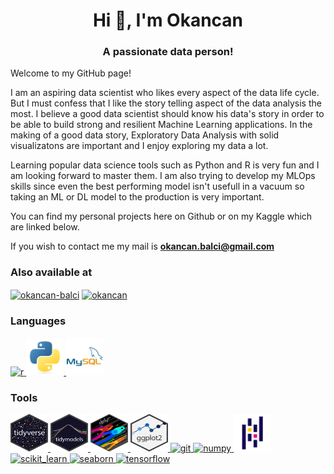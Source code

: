 <h1 align="center">Hi 👋, I'm Okancan</h1>
<h3 align="center">A passionate data person!</h3>

Welcome to my GitHub page! 

I am an aspiring data scientist who likes every aspect of the data life cycle. But I must confess that I like the story telling aspect of the data analysis the most. I believe a good data scientist should know his data's story in order to be able to build strong and resilient Machine Learning applications. In the making of a good data story, Exploratory Data Analysis with solid visualizatons are important and I enjoy exploring my data a lot. 

Learning popular data science tools such as Python and R is very fun and I am looking forward to master them. I am also trying to develop my MLOps skills since even the best performing model isn't usefull in a vacuum so taking an ML or DL model to the production is very important.

You can find my personal projects here on Github or on my Kaggle which are linked below.

If you wish to contact me my mail is **okancan.balci@gmail.com**

<h3 align="left">Also available at</h3>
<p align="left">
<a href="https://linkedin.com/in/okancan-balci" target="blank"><img align="center" src="https://raw.githubusercontent.com/rahuldkjain/github-profile-readme-generator/master/src/images/icons/Social/linked-in-alt.svg" alt="okancan-balci" height="40" width="40" /></a>
<a href="https://kaggle.com/okancan" target="blank"><img align="center" src="https://raw.githubusercontent.com/rahuldkjain/github-profile-readme-generator/master/src/images/icons/Social/kaggle.svg" alt="okancan" height="40" width="40" /></a>


<h3 align="left">Languages</h3>
<p align="left">
<a href="https://cran.r-project.org/" target="_blank" rel="noreferrer"> <img src="https://raw.githubusercontent.com/jmnote/z-icons/master/svg/r.svg" alt="r" width="60" height="60"/> </a>
<a href="https://www.python.org" target="_blank" rel="noreferrer"> <img src="https://raw.githubusercontent.com/devicons/devicon/master/icons/python/python-original.svg" alt="python" width="60" height="60"/> </a>
<a href="https://www.mysql.com/" target="_blank" rel="noreferrer"> <img src="https://raw.githubusercontent.com/devicons/devicon/master/icons/mysql/mysql-original-wordmark.svg" alt="mysql" width="60" height="60"/> </a>
</p>

<h3 align="left">Tools</h3>

<p align="left"> 
<a href="https://www.tidyverse.org/" target="_blank" rel="noreferrer"> <img src="https://github.com/rstudio/hex-stickers/blob/main/SVG/tidyverse.svg" alt="tidyverse" width="60" height="60"/> </a> 
<a href="https://www.tidymodels.org/" target="_blank" rel="noreferrer"> <img src="https://github.com/rstudio/hex-stickers/blob/main/SVG/tidymodels.svg" alt="tidymodels" width="60" height="60"/> </a> 
<a href="https://dplyr.tidyverse.org/" target="_blank" rel="noreferrer"> <img src="https://github.com/rstudio/hex-stickers/blob/main/SVG/dplyr.svg" alt="dplyr" width="60" height="60"/> </a> 
<a href="https://ggplot2.tidyverse.org/index.html" target="_blank" rel="noreferrer"> <img src="https://github.com/rstudio/hex-stickers/blob/main/SVG/ggplot2.svg" alt="ggplot2" width="60" height="60"/> </a>  
<a href="https://git-scm.com/" target="_blank" rel="noreferrer"> <img src="https://www.vectorlogo.zone/logos/git-scm/git-scm-icon.svg" alt="git" width="60" height="60"/> </a>  
<a href="https://numpy.org/" target="_blank" rel="noreferrer"> <img src="https://cdn.svgporn.com/logos/numpy.svg" alt="numpy" width="60" height="60"/> </a> 
<a href="https://pandas.pydata.org/" target="_blank" rel="noreferrer"> <img src="https://raw.githubusercontent.com/devicons/devicon/2ae2a900d2f041da66e950e4d48052658d850630/icons/pandas/pandas-original.svg" alt="pandas" width="60" height="60"/> </a> 
 <a href="https://scikit-learn.org/" target="_blank" rel="noreferrer"> <img src="https://upload.wikimedia.org/wikipedia/commons/0/05/Scikit_learn_logo_small.svg" alt="scikit_learn" width="60" height="60"/> </a> 
 <a href="https://seaborn.pydata.org/" target="_blank" rel="noreferrer"> <img src="https://seaborn.pydata.org/_images/logo-mark-lightbg.svg" alt="seaborn" width="60" height="60"/> </a> <a href="https://www.tensorflow.org" target="_blank" rel="noreferrer"> <img src="https://www.vectorlogo.zone/logos/tensorflow/tensorflow-icon.svg" alt="tensorflow" width="60" height="60"/> </a> </p>


